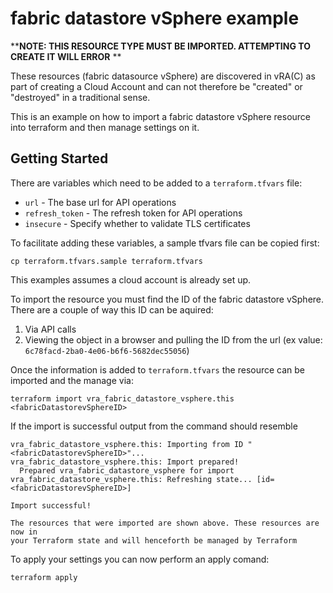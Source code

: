 # fabric datastore vSphere example

**__NOTE: THIS RESOURCE TYPE MUST BE IMPORTED. ATTEMPTING TO CREATE IT WILL ERROR__ **

These resources (fabric datasource vSphere) are discovered in vRA(C) as part of creating a Cloud Account and can not therefore be "created" or "destroyed" in a traditional sense.

This is an example on how to import a fabric datastore vSphere resource into terraform and then manage settings on it.

## Getting Started

There are variables which need to be added to a `terraform.tfvars` file:

* `url` - The base url for API operations
* `refresh_token` - The refresh token for API operations
* `insecure` - Specify whether to validate TLS certificates

To facilitate adding these variables, a sample tfvars file can be copied first:

```shell
cp terraform.tfvars.sample terraform.tfvars
```

This examples assumes a cloud account is already set up.

To import the resource you must find the ID of the fabric datastore vSphere. There are a couple of way this ID can be aquired:

1. Via API calls
2. Viewing the object in a browser and pulling the ID from the url (ex value: `6c78facd-2ba0-4e06-b6f6-5682dec55056`)

Once the information is added to `terraform.tfvars` the resource can be imported and the manage via:

```shell
terraform import vra_fabric_datastore_vsphere.this <fabricDatastorevSphereID>
```

If the import is successful output from the command should resemble

```shell
vra_fabric_datastore_vsphere.this: Importing from ID "<fabricDatastorevSphereID>"...
vra_fabric_datastore_vsphere.this: Import prepared!
  Prepared vra_fabric_datastore_vsphere for import
vra_fabric_datastore_vsphere.this: Refreshing state... [id=<fabricDatastorevSphereID>]

Import successful!

The resources that were imported are shown above. These resources are now in
your Terraform state and will henceforth be managed by Terraform
```

To apply your settings you can now perform an apply comand:

```shell
terraform apply
```
